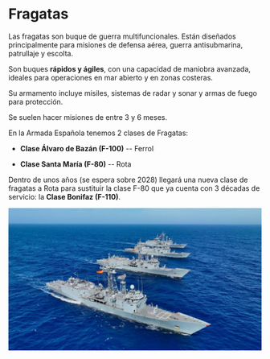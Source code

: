 # Fragatas
Las fragatas son buque de guerra multifuncionales. Están diseñados principalmente para misiones de defensa aérea, guerra antisubmarina, patrullaje y escolta.

Son buques **rápidos y ágiles**, con una capacidad de maniobra avanzada, ideales para operaciones en mar abierto y en zonas costeras.

Su armamento incluye misiles, sistemas de radar y sonar y armas de fuego para protección.

Se suelen hacer misiones de entre 3 y 6 meses.

En la Armada Española tenemos 2 clases de Fragatas:

- **Clase Álvaro de Bazán (F-100)** -- Ferrol

- **Clase Santa María (F-80)** -- Rota

Dentro de unos años (se espera sobre 2028) llegará una nueva clase de fragatas a Rota para sustituir la clase F-80 que ya cuenta con 3 décadas de servicio: la **Clase Bonifaz (F-110)**.

<img src="../img/fragatas.png"></img>